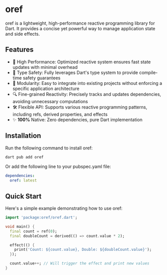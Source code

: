 # oref

oref is a lightweight, high-performance reactive programming library for Dart.
It provides a concise yet powerful way to manage application state and side effects.

## Features

- 🚀 High Performance: Optimized reactive system ensures fast state updates with minimal overhead
- 🎯 Type Safety: Fully leverages Dart's type system to provide compile-time safety guarantees
- 🧩 Modularity: Easy to integrate into existing projects without enforcing a specific application architecture
- 🔍 Fine-grained Reactivity: Precisely tracks and updates dependencies, avoiding unnecessary computations
- 🛠 Flexible API: Supports various reactive programming patterns, including refs, derived properties, and effects
- ✨ **100%** Native: Zero dependencies, pure Dart implementation

## Installation

Run the following command to install oref:
```bash
dart pub add oref
```

Or add the following line to your pubspec.yaml file:

```yaml
dependencies:
  oref: latest
```

## Quick Start

Here's a simple example demonstrating how to use oref:

```dart
import 'package:oref/oref.dart';

void main() {
  final count = ref(0);
  final doubleCount = derived(() => count.value * 2);

  effect(() {
    print('Count: ${count.value}, Double: ${doubleCount.value}');
  });

  count.value++; // Will trigger the effect and print new values
}
```
